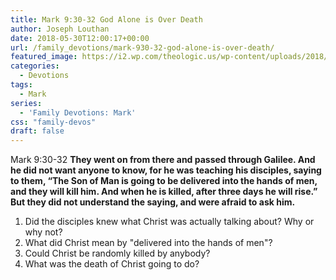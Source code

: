 ```yaml
---
title: Mark 9:30-32 God Alone is Over Death
author: Joseph Louthan
date: 2018-05-30T12:00:17+00:00
url: /family_devotions/mark-930-32-god-alone-is-over-death/
featured_image: https://i2.wp.com/theologic.us/wp-content/uploads/2018/05/showImage.jpeg?resize=440%2C347
categories:
  - Devotions
tags:
  - Mark
series:
  - 'Family Devotions: Mark'
css: "family-devos"
draft: false
---
```

Mark 9:30-32 **They went on from there and passed through Galilee. And he did not want anyone to know, for he was teaching his disciples, saying to them, “The Son of Man is going to be delivered into the hands of men, and they will kill him. And when he is killed, after three days he will rise.” But they did not understand the saying, and were afraid to ask him.**

  1. Did the disciples knew what Christ was actually talking about? Why or why not?
  2. What did Christ mean by "delivered into the hands of men"?
  3. Could Christ be randomly killed by anybody?
  4. What was the death of Christ going to do?